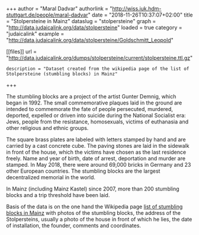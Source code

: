 +++
author = "Maral Dadvar"
authorlink = "http://wiss.iuk.hdm-stuttgart.de/people/maral-dadvar"
date = "2018-11-26T10:37:07+02:00"
title = "Stolpersteine in Mainz" 
dataslug = "stolpersteine"
graph = "http://data.judaicalink.org/data/stolpersteine"
loaded = true
category = "judaicalink"
example = "http://data.judaicalink.org/data/stolpersteine/Goldschmitt_Leopold"


[[files]]
	url = "http://data.judaicalink.org/dumps/stolpersteine/current/stolpersteine.ttl.gz" 
	
	description = "Dataset created from the wikipedia page of the list of Stolpersteine (stumbling blocks) in Mainz" 
	
+++

The stumbling blocks are a project of the artist Gunter Demnig, which began in 1992. The small commemorative plaques laid in the ground are intended to commemorate the fate of people persecuted, murdered, deported, 
expelled or driven into suicide during the National Socialist era: Jews, people from the resistance, homosexuals, victims of euthanasia and other religious and ethnic groups.


<!--more-->

The square brass plates are labeled with letters stamped by hand and are carried by a cast concrete cube. The paving stones are laid in the sidewalk in front of the house, which the victims have chosen as the last residence freely. Name and year of birth, date of arrest, deportation and murder are stamped. In May 2018, there were around 69,000 bricks in Germany and 23 other European countries. The stumbling blocks are the largest decentralized memorial in the world.

In Mainz (including Mainz Kastel) since 2007, more than 200 stumbling blocks and a trip threshold have been laid.

Basis of the data is on the one hand the Wikipedia page <a href="https://de.wikipedia.org/wiki/Liste_der_Stolpersteine_in_Mainz">list of stumbling blocks in Mainz</a> with photos of the stumbling blocks, the address of the Stolpersteins, usually a photo of the house in front of which he lies, 
the date of installation, the founder, comments and coordinates. 



